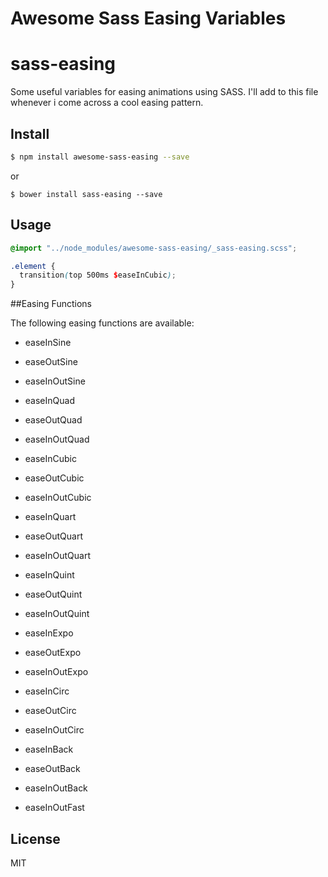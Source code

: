 Awesome Sass Easing Variables
===========

# sass-easing
Some useful variables for easing animations using SASS. 
I'll add to this file whenever i come across a cool easing pattern.

## Install

```bash
$ npm install awesome-sass-easing --save
```

or

```
$ bower install sass-easing --save
```

## Usage

```SCSS
@import "../node_modules/awesome-sass-easing/_sass-easing.scss";

.element {
  transition(top 500ms $easeInCubic);
}
```

##Easing Functions

The following easing functions are available:

- easeInSine
- easeOutSine
- easeInOutSine

- easeInQuad
- easeOutQuad
- easeInOutQuad

- easeInCubic
- easeOutCubic
- easeInOutCubic

- easeInQuart
- easeOutQuart
- easeInOutQuart

- easeInQuint
- easeOutQuint
- easeInOutQuint

- easeInExpo
- easeOutExpo
- easeInOutExpo

- easeInCirc
- easeOutCirc
- easeInOutCirc

- easeInBack
- easeOutBack
- easeInOutBack

- easeInOutFast

## License

MIT
